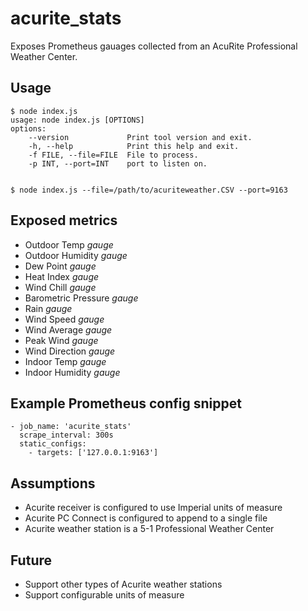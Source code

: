 # acurite_stats
Exposes Prometheus gauages collected from an AcuRite Professional Weather Center.

## Usage
```
$ node index.js
usage: node index.js [OPTIONS]
options:
    --version             Print tool version and exit.
    -h, --help            Print this help and exit.
    -f FILE, --file=FILE  File to process.
    -p INT, --port=INT    port to listen on.


$ node index.js --file=/path/to/acuriteweather.CSV --port=9163
```

## Exposed metrics
* Outdoor Temp *gauge*
* Outdoor Humidity  *gauge*
* Dew Point  *gauge*
* Heat Index  *gauge*
* Wind Chill  *gauge*
* Barometric Pressure  *gauge*
* Rain  *gauge*
* Wind Speed  *gauge*
* Wind Average  *gauge*
* Peak Wind  *gauge*
* Wind Direction  *gauge*
* Indoor Temp  *gauge*
* Indoor Humidity  *gauge*

## Example Prometheus config snippet
```
- job_name: 'acurite_stats'
  scrape_interval: 300s
  static_configs:
    - targets: ['127.0.0.1:9163']
```

## Assumptions
* Acurite receiver is configured to use Imperial units of measure
* Acurite PC Connect is configured to append to a single file
* Acurite weather station is a 5-1 Professional Weather Center

## Future
* Support other types of Acurite weather stations
* Support configurable units of measure
